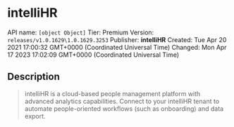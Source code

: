 # intelliHR
API name: `[object Object]`
Tier: Premium
Version: `releases/v1.0.1629\1.0.1629.3253`
Publisher: **intelliHR**
Created: Tue Apr 20 2021 17:00:32 GMT+0000 (Coordinated Universal Time)
Changed: Mon Apr 17 2023 17:02:09 GMT+0000 (Coordinated Universal Time)

## Description
> intelliHR is a cloud-based people management platform with advanced analytics capabilities.  Connect to your intelliHR tenant to automate people-oriented workflows (such as onboarding) and data export.
